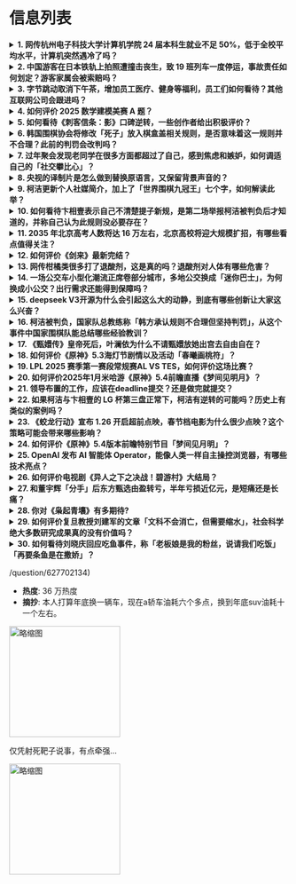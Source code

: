 # 信息列表

<details>
<summary><b>1. 网传杭州电子科技大学计算机学院 24 届本科生就业不足 50%，低于全校平均水平，计算机突然遇冷了吗？</b></summary>

- **地址**: [传送门](https://www.zhihu.com/question/10197743562)
- **热度**: 526 万热度
- **摘抄**: [图片]

<img src="https://picx.zhimg.com/80/v2-b2392c70b36dd5ac10f10160a1ef34e3_1440w.png" alt="略缩图" width="200" />
</details>

<details>
<summary><b>2. 中国游客在日本铁轨上拍照遭撞击丧生，致 19 班列车一度停运，事故责任如何划定？游客家属会被索赔吗？</b></summary>

- **地址**: [传送门](https://www.zhihu.com/question/10418299160)
- **热度**: 206 万热度
- **摘抄**: 新华社东京1月23日电（记者陈泽安 李子越）一名中国香港游客23日在日本北海道小...

<img src="https://pica.zhimg.com/50/v2-1d48302f2f649193796165efdf5720ca_b.jpg" alt="略缩图" width="200" />
</details>

<details>
<summary><b>3. 字节跳动取消下午茶，增加员工医疗、健身等福利，员工们如何看待？其他互联网公司会跟进吗？</b></summary>

- **地址**: [传送门](https://www.zhihu.com/question/10446312502)
- **热度**: 177 万热度
- **摘抄**: 北京时间1月24日，字节发布内部邮件，对员工福利政策进行微调。主要内容有： 1、...

<img src="https://pica.zhimg.com/50/v2-3e3dc7ad5addf97583a27be465487d96_b.jpg" alt="略缩图" width="200" />
</details>

<details>
<summary><b>4. 如何评价 2025 数学建模美赛 A 题？</b></summary>

- **地址**: [传送门](https://www.zhihu.com/question/10414311311)
- **热度**: 100 万热度
- **摘抄**: 2025 年数学建模美赛已经开始，如何评价 2025 数学建模美赛 A 题？

<img src="https://pic1.zhimg.com/80/v2-bda49fbc9aac2844f7823726ffe4bb03_1440w.webp?source=1def8aca" alt="略缩图" width="200" />
</details>

<details>
<summary><b>5. 如何看待《刺客信条：影》口碑逆转，一些创作者给出积极评价？</b></summary>

- **地址**: [传送门](https://www.zhihu.com/question/9923644056)
- **热度**: 82 万热度
- **摘抄**: 自公布以来，《刺客信条：影》就一直伴随着争议。包括历史不准确、文化敏感性以及对弥...

<img src="https://picx.zhimg.com/80/v2-058ac664d7e51a4b24f842d565002bc3_1440w.png" alt="略缩图" width="200" />
</details>

<details>
<summary><b>6. 韩国围棋协会将修改「死子」放入棋盒盖相关规则，是否意味着这一规则并不合理？此前的判罚会改判吗？</b></summary>

- **地址**: [传送门](https://www.zhihu.com/question/10467623570)
- **热度**: 56 万热度
- **摘抄**: 随着柯洁被判罚事件引发的争议加剧，韩国媒体报道，1月24日，韩国围棋协会和LG杯...

<img src="https://picx.zhimg.com/80/v2-947448a3622d8574b9b75410f138923d_1440w.png" alt="略缩图" width="200" />
</details>

<details>
<summary><b>7. 过年聚会发现老同学在很多方面都超过了自己，感到焦虑和嫉妒，如何调适自己的「社交攀比心」？</b></summary>

- **地址**: [传送门](https://www.zhihu.com/question/9765246348)
- **热度**: 52 万热度
- **摘抄**: 

<img src="https://pic2.zhimg.com/50/v2-40a792b758482617a6daa80e8b385831_b.jpg" alt="略缩图" width="200" />
</details>

<details>
<summary><b>8. 央视的译制片是怎么做到替换原语言，又保留背景声音的？</b></summary>

- **地址**: [传送门](https://www.zhihu.com/question/617127810)
- **热度**: 49 万热度
- **摘抄**: 

<img src="https://picx.zhimg.com/80/v2-4d82d06974501af7292ff67e8f09e81f_720w.webp?source=1940ef5c" alt="略缩图" width="200" />
</details>

<details>
<summary><b>9. 柯洁更新个人社媒简介，加上了「世界围棋九冠王」七个字，如何解读此举？</b></summary>

- **地址**: [传送门](https://www.zhihu.com/question/10388460452)
- **热度**: 48 万热度
- **摘抄**: 1月23日晚，@棋士柯洁 简介改为：世界围棋九冠王！ 今天，第29届LG杯世界围...

<img src="https://pic3.zhimg.com/v2-c64da18898dfb2aa33bf319e981f1bec_1440w.jpg" alt="略缩图" width="200" />
</details>

<details>
<summary><b>10. 如何看待卞相壹表示自己不清楚提子新规，是第二场举报柯洁被判负后才知道的，并称自己认为此规则没必要存在？</b></summary>

- **地址**: [传送门](https://www.zhihu.com/question/10442645812)
- **热度**: 47 万热度
- **摘抄**: 北京时间1月24日，韩国棋手卞相壹参加LG杯颁奖仪式，拿到了冠军奖杯和3亿韩元冠...

<img src="https://picx.zhimg.com/50/v2-e32fb3605763844f3c43f76ccdc87a58_720w.webp?source=1def8aca" alt="略缩图" width="200" />
</details>

<details>
<summary><b>11. 2035 年北京高考人数将达 16 万左右，北京高校将迎大规模扩招，有哪些看点值得关注？</b></summary>

- **地址**: [传送门](https://www.zhihu.com/question/10343073935)
- **热度**: 44 万热度
- **摘抄**: 从现在开始到未来十年，随着北京市户籍人口变化，在读学龄人口高峰正呈排浪状冲击各个...

<img src="https://pic4.zhimg.com/50/v2-d5ad908f748e7be9c9d100b6a0b8a579_b.jpg" alt="略缩图" width="200" />
</details>

<details>
<summary><b>12. 如何评价《剑来》最新完结？</b></summary>

- **地址**: [传送门](https://www.zhihu.com/question/10409610519)
- **热度**: 43 万热度
- **摘抄**: 

<img src="https://picx.zhimg.com/80/v2-de916e55f74f88630966359adbb143ff_1440w.webp?source=1def8aca" alt="略缩图" width="200" />
</details>

<details>
<summary><b>13. 网传柑橘类很多打了退酸剂，这是真的吗？退酸剂对人体有哪些危害？</b></summary>

- **地址**: [传送门](https://www.zhihu.com/question/7008365479)
- **热度**: 42 万热度
- **摘抄**: 吃了退酸剂对人体有哪些危害

<img src="https://pic1.zhimg.com/v2-57f0ad5eb37b4169f817285b2bb067f1_xl.jpg?source=57bbeac9" alt="略缩图" width="200" />
</details>

<details>
<summary><b>14. 一场公交车小型化潮流正席卷部分城市，多地公交换成「迷你巴士」，为何换成小公交？出行需求还能得到保障吗？</b></summary>

- **地址**: [传送门](https://www.zhihu.com/question/10071754135)
- **热度**: 41 万热度
- **摘抄**: 一场公交车小型化潮流，正在席卷全国部分城市。 最近，不少青岛居民发现，新的公交车...

<img src="https://pic1.zhimg.com/50/v2-b0ed9cd9dc4301af4d6d8d771f78f63a_b.jpg" alt="略缩图" width="200" />
</details>

<details>
<summary><b>15. deepseek V3开源为什么会引起这么大的动静，到底有哪些创新让大家这么兴奋？</b></summary>

- **地址**: [传送门](https://www.zhihu.com/question/8970978383)
- **热度**: 41 万热度
- **摘抄**: 看起来也不免费，还这么多人使劲推，有没有人从技术上说明白到底有哪些颠覆性的突破？

<img src="https://picx.zhimg.com/80/v2-82463cd49f5adcb755e1c05094ecdf52_1440w.webp?source=1def8aca" alt="略缩图" width="200" />
</details>

<details>
<summary><b>16. 柯洁被判负，国家队总教练称「韩方承认规则不合理但坚持判罚」，从这个事件中国家围棋队能总结哪些经验教训？</b></summary>

- **地址**: [传送门](https://www.zhihu.com/question/10301779117)
- **热度**: 41 万热度
- **摘抄**: LG杯决赛三番棋第二场，柯洁因为两次提子违规被直接判负。对此柯洁赛后表示，虽然对...

<img src="https://pic1.zhimg.com/80/v2-e16e7c2f7ff605aface5125a2ccce1f7_1440w.png" alt="略缩图" width="200" />
</details>

<details>
<summary><b>17. 《甄嬛传》皇帝死后，叶澜依为什么不请甄嬛放她出宫去自由自在？</b></summary>

- **地址**: [传送门](https://www.zhihu.com/question/2832861960)
- **热度**: 41 万热度
- **摘抄**: 想到还是很难过，我不愿意她一辈子就只是为了果郡王而活，为了果郡王而死，她做驯马女...

<img src="https://pic1.zhimg.com/50/v2-3a2f91cf1e6766fc8881efcf6ebf73fe_b.jpg" alt="略缩图" width="200" />
</details>

<details>
<summary><b>18. 如何评价《原神》5.3海灯节剧情以及活动「春曦画桃符」？</b></summary>

- **地址**: [传送门](https://www.zhihu.com/question/10394697191)
- **热度**: 41 万热度
- **摘抄**: 海登节，即海量老登回归的节日嘛～ 今年海灯节原神又会给我们带来哪些惊喜呢？

<img src="https://pic1.zhimg.com/50/v2-f417f72bff1db198c40ab85198cd2d86_b.jpg" alt="略缩图" width="200" />
</details>

<details>
<summary><b>19. LPL 2025 赛季第一赛段常规赛AL VS TES，如何评价这场比赛？</b></summary>

- **地址**: [传送门](https://www.zhihu.com/question/10452626697)
- **热度**: 40 万热度
- **摘抄**: 

<img src="https://pic3.zhimg.com/50/v2-e844f72fb0fa4ff9e54ffd7fa181786a_b.jpg" alt="略缩图" width="200" />
</details>

<details>
<summary><b>20. 如何评价2025年1月米哈游《原神》5.4前瞻直播《梦间见明月》？</b></summary>

- **地址**: [传送门](https://www.zhihu.com/question/10470625721)
- **热度**: 39 万热度
- **摘抄**: 

<img src="https://pic4.zhimg.com/50/v2-f64ba48a4e2183321b427b42d918e0dd_b.jpg" alt="略缩图" width="200" />
</details>

<details>
<summary><b>21. 领导布置的工作，应该在deadline提交？还是做完就提交？</b></summary>

- **地址**: [传送门](https://www.zhihu.com/question/9552926658)
- **热度**: 38 万热度
- **摘抄**: 领导布置的工作，应该在deadline提交？还是做完就提交？

<img src="https://pic1.zhimg.com/80/v2-44e3ca78427a8b8e944f7e4a0f953cf1_1440w.webp?source=1def8aca" alt="略缩图" width="200" />
</details>

<details>
<summary><b>22. 如果柯洁与卞相壹的 LG 杯第三盘正常下，柯洁有逆转的可能吗？历史上有类似的案例吗？</b></summary>

- **地址**: [传送门](https://www.zhihu.com/question/10360364489)
- **热度**: 38 万热度
- **摘抄**: 

<img src="https://picx.zhimg.com/80/v2-bb336f26a85a52eac4b90ba63699e3e7_1440w.webp" alt="略缩图" width="200" />
</details>

<details>
<summary><b>23. 《蛟龙行动》宣布 1.26 开启超前点映，春节档电影为什么很少点映？这个策略可能会带来哪些影响？</b></summary>

- **地址**: [传送门](https://www.zhihu.com/question/10476393398)
- **热度**: 38 万热度
- **摘抄**: 之前春节档的片子是不是很少有开点映的？尤其是大规模的这种，《蛟龙行动》这波感觉会...

<img src="https://picx.zhimg.com/80/v2-bea80b30efc1c2f5d77add3419137fbd_1440w.webp?source=1def8aca" alt="略缩图" width="200" />
</details>

<details>
<summary><b>24. 如何评价《原神》5.4版本前瞻特别节目「梦间见月明」？</b></summary>

- **地址**: [传送门](https://www.zhihu.com/question/10438317659)
- **热度**: 38 万热度
- **摘抄**: 刚开海灯节活动，新版本前瞻就要来了，怎么感觉《原神》的节奏越来越快了？

<img src="https://pic2.zhimg.com/50/v2-cf63f944ba6cdaa5230a017dc0cb4ddb_b.jpg" alt="略缩图" width="200" />
</details>

<details>
<summary><b>25. OpenAI 发布 AI 智能体 Operator，能像人类一样自主操控浏览器，有哪些技术亮点？</b></summary>

- **地址**: [传送门](https://www.zhihu.com/question/10424217078)
- **热度**: 37 万热度
- **摘抄**: 1月24日消息，OpenAI在北京时间凌晨举行直播活动，发布了市场期待已久的AI...

<img src="https://pic1.zhimg.com/80/v2-4d24d9c977365f06e3d74d5ee4a8043c_1440w.webp?source=1def8aca" alt="略缩图" width="200" />
</details>

<details>
<summary><b>26. 如何评价电视剧《异人之下之决战！碧游村》大结局？</b></summary>

- **地址**: [传送门](https://www.zhihu.com/question/10445526399)
- **热度**: 37 万热度
- **摘抄**: 

<img src="https://pic4.zhimg.com/50/v2-f60d7b1934e11ba117dcf754f1fd7c61_b.jpg" alt="略缩图" width="200" />
</details>

<details>
<summary><b>27. 和董宇辉「分手」后东方甄选由盈转亏，半年亏损近亿元，是短痛还是长痛？</b></summary>

- **地址**: [传送门](https://www.zhihu.com/question/10347709224)
- **热度**: 31 万热度
- **摘抄**: 1月21日，东方甄选发布了2024年6月至2024年11月的2025财年中期业绩...

<img src="https://pic1.zhimg.com/80/v2-6383a31fd2ebb213be486fecf1bf1606_1440w.png" alt="略缩图" width="200" />
</details>

<details>
<summary><b>28. 你对《枭起青壤》有多期待?</b></summary>

- **地址**: [传送门](https://www.zhihu.com/question/664188779)
- **热度**: 29 万热度
- **摘抄**: 看了近期发的杀青特辑和之前的预告片，我都是非常期待的，聂九罗就像一个疯批美人一样...

<img src="https://pic1.zhimg.com/80/v2-948e5d8584c3248dc49290dc8ea985fc_1440w.webp?source=1def8aca" alt="略缩图" width="200" />
</details>

<details>
<summary><b>29. 如何评价复旦教授刘建军的文章「文科不会消亡，但需要缩水」，社会科学绝大多数研究成果真的没有价值吗？</b></summary>

- **地址**: [传送门](https://www.zhihu.com/question/10264341200)
- **热度**: 28 万热度
- **摘抄**: 刘建军｜文科不会消亡，但需要缩水 （学者）中，大多数也都是知识麻烦和知识累赘的制...

<img src="https://picx.zhimg.com/80/v2-4a54c012ee3499981ca014ce28c9ef20_1440w.png" alt="略缩图" width="200" />
</details>

<details>
<summary><b>30. 如何看待刘晓庆回应吃鱼事件，称「老板娘是我的粉丝，说请我们吃饭」「再要条鱼是在撒娇」？</b></summary>

- **地址**: [传送门](https://www.zhihu.com/question/10295662187)
- **热度**: 26 万热度
- **摘抄**: 近日，刘晓庆和李小冉在综艺节目《一路繁花》中发生数次争执，相关话题登上热搜。 今...

<img src="https://picx.zhimg.com/80/v2-7c9576e279f927900f96735e5a1fa9a9_1440w.png" alt="略缩图" width="200" />
</details>

/question/627702134)
- **热度**: 36 万热度
- **摘抄**: 本人打算年底换一辆车，现在a轿车油耗六个多点，换到年底suv油耗十一个左右。

<img src="https://pic4.zhimg.com/50/v2-92b9cf28bebee8ef7e97bff394af79b9_b.jpg" alt="略缩图" width="200" />
</details>

仅凭射死靶子说事，有点牵强...

<img src="https://picx.zhimg.com/80/v2-426b6e936a89c69768d484dcabb41c66_1440w.png" alt="略缩图" width="200" />
</details>

